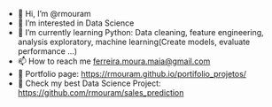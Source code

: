 - 👋 Hi, I’m @rmouram
- 👀 I’m interested in Data Science
- 🌱 I’m currently learning Python: Data cleaning, feature engineering, analysis exploratory, machine learning(Create models, evaluate performance ...)
- 📫 How to reach me ferreira.moura.maia@gmail.com
- 📁 Portfolio page: https://rmouram.github.io/portifolio_projetos/
- 🔬 Check my best Data Science Project: https://github.com/rmouram/sales_prediction


<!---
rmouram/rmouram is a ✨ special ✨ repository because its `README.md` (this file) appears on your GitHub profile.
You can click the Preview link to take a look at your changes.
--->
